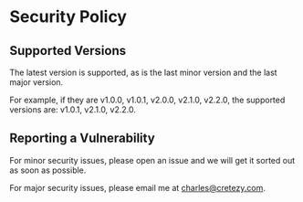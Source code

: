 # Security Policy

## Supported Versions

The latest version is supported, as is the last minor version and the last major version.

For example, if they are v1.0.0, v1.0.1, v2.0.0, v2.1.0, v2.2.0, the supported versions are: v1.0.1, v2.1.0, v2.2.0.

## Reporting a Vulnerability

For minor security issues, please open an issue and we will get it sorted out as soon as possible.

For major security issues, please email me at charles@cretezy.com.
